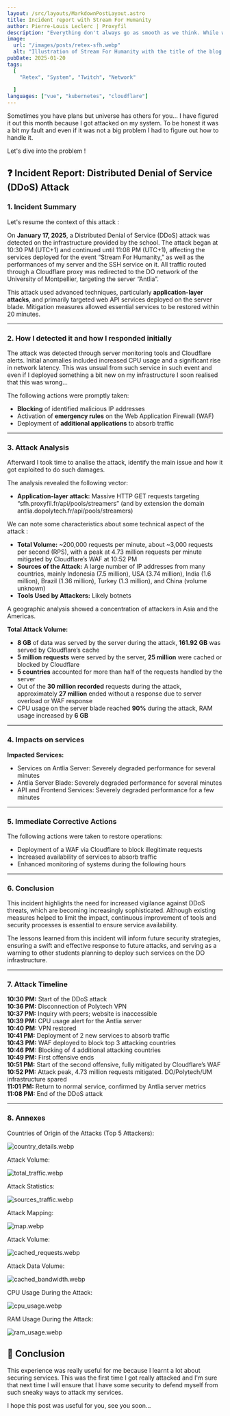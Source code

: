 ```yaml
---
layout: /src/layouts/MarkdownPostLayout.astro
title: Incident report with Stream For Humanity
author: Pierre-Louis Leclerc | Proxyfil
description: "Everything don't always go as smooth as we think. While working on Stream For Humanity with Tungstene I was targeted by a DDOS attack and I learnt the hard way how to manage such attack... Let's share the lessons I got from it."
image:
  url: "/images/posts/retex-sfh.webp"
  alt: "Illustration of Stream For Humanity with the title of the blog post"
pubDate: 2025-01-20
tags:
  [
    "Retex", "System", "Twitch", "Network"
   
  ]
languages: ["vue", "kubernetes", "cloudflare"]
---
```


Sometimes you have plans but universe has others for you... I have figured it out this month because I got attacked on my system. To be honest it was a bit my fault and even if it was not a big problem I had to figure out how to handle it.

Let's dive into the problem !

## ❓ Incident Report: Distributed Denial of Service (DDoS) Attack

### 1. Incident Summary

Let's resume the context of this attack :

On **January 17, 2025**, a Distributed Denial of Service (DDoS) attack was detected on the infrastructure provided by the school. The attack began at 10:30 PM (UTC+1) and continued until 11:08 PM (UTC+1), affecting the services deployed for the event “Stream For Humanity,” as well as the performances of my server and the SSH service on it. All traffic routed through a Cloudflare proxy was redirected to the DO network of the University of Montpellier, targeting the server “Antlia”.

This attack used advanced techniques, particularly **application-layer attacks**, and primarily targeted web API services deployed on the server blade. Mitigation measures allowed essential services to be restored within 20 minutes.

---

### 2. How I detected it and how I responded initially

The attack was detected through server monitoring tools and Cloudflare alerts. Initial anomalies included increased CPU usage and a significant rise in network latency.
This was unsual from such service in such event and even if I deployed something a bit new on my infrastructure I soon realised that this was wrong...
  
The following actions were promptly taken:

- **Blocking** of identified malicious IP addresses  
- Activation of **emergency rules** on the Web Application Firewall (WAF)  
- Deployment of **additional applications** to absorb traffic  

---

### 3. Attack Analysis

Afterward I took time to analise the attack, identify the main issue and how it got exploited to do such damages.

The analysis revealed the following vector:

- **Application-layer attack:** Massive HTTP GET requests targeting “sfh.proxyfil.fr/api/pools/streamers” (and by extension the domain antlia.dopolytech.fr/api/pools/streamers)

We can note some characteristics about some technical aspect of the attack :

- **Total Volume:** ~200,000 requests per minute, about ~3,000 requests per second (RPS), with a peak at 4.73 million requests per minute mitigated by Cloudflare’s WAF at 10:52 PM  
- **Sources of the Attack:** A large number of IP addresses from many countries, mainly Indonesia (7.5 million), USA (3.74 million), India (1.6 million), Brazil (1.36 million), Turkey (1.3 million), and China (volume unknown)  
- **Tools Used by Attackers:** Likely botnets  

A geographic analysis showed a concentration of attackers in Asia and the Americas.

**Total Attack Volume:**

- **8 GB** of data was served by the server during the attack, **161.92 GB** was served by Cloudflare’s cache  
- **5 million requests** were served by the server, **25 million** were cached or blocked by Cloudflare  
- **5 countries** accounted for more than half of the requests handled by the server  
- Out of the **30 million recorded** requests during the attack, approximately **27 million** ended without a response due to server overload or WAF response  
- CPU usage on the server blade reached **90%** during the attack, RAM usage increased by **6 GB** 

---

### 4. Impacts on services

**Impacted Services:**

- Services on Antlia Server: Severely degraded performance for several minutes
- Antlia Server Blade: Severely degraded performance for several minutes  
- API and Frontend Services: Severely degraded performance for a few minutes  

---

### 5. Immediate Corrective Actions

The following actions were taken to restore operations:

- Deployment of a WAF via Cloudflare to block illegitimate requests  
- Increased availability of services to absorb traffic  
- Enhanced monitoring of systems during the following hours  

---

### 6. Conclusion

This incident highlights the need for increased vigilance against DDoS threats, which are becoming increasingly sophisticated. Although existing measures helped to limit the impact, continuous improvement of tools and security processes is essential to ensure service availability.

The lessons learned from this incident will inform future security strategies, ensuring a swift and effective response to future attacks, and serving as a warning to other students planning to deploy such services on the DO infrastructure.

---

### 7. Attack Timeline

**10:30 PM:** Start of the DDoS attack  
**10:36 PM:** Disconnection of Polytech VPN  
**10:37 PM:** Inquiry with peers; website is inaccessible  
**10:39 PM:** CPU usage alert for the Antlia server  
**10:40 PM:** VPN restored  
**10:41 PM:** Deployment of 2 new services to absorb traffic  
**10:43 PM:** WAF deployed to block top 3 attacking countries  
**10:46 PM:** Blocking of 4 additional attacking countries  
**10:49 PM:** First offensive ends  
**10:51 PM:** Start of the second offensive, fully mitigated by Cloudflare’s WAF  
**10:52 PM:** Attack peak, 4.73 million requests mitigated. DO/Polytech/UM infrastructure spared  
**11:01 PM:** Return to normal service, confirmed by Antlia server metrics  
**11:08 PM:** End of the DDoS attack

---

### 8. Annexes

Countries of Origin of the Attacks (Top 5 Attackers):

![country_details.webp](/images/posts/retex-sfh/country_details.webp)

Attack Volume:

![total_traffic.webp](/images/posts/retex-sfh/total_traffic.webp)

Attack Statistics:

![sources_traffic.webp](/images/posts/retex-sfh/sources_traffic.webp)

Attack Mapping:

![map.webp](/images/posts/retex-sfh/map.webp)

Attack Volume:

![cached_requests.webp](/images/posts/retex-sfh/cached_requests.webp)

Attack Data Volume:

![cached_bandwidth.webp](/images/posts/retex-sfh/cached_bandwidth.webp)

CPU Usage During the Attack:

![cpu_usage.webp](/images/posts/retex-sfh/cpu_usage.webp)

RAM Usage During the Attack:

![ram_usage.webp](/images/posts/retex-sfh/ram_usage.webp)


## 💚 Conclusion

This experience was really useful for me because I learnt a lot about securing services. This was the first time I got really attacked and I'm sure that next time I will ensure that I have some security to defend myself from such sneaky ways to attack my services.

I hope this post was useful for you, see you soon...